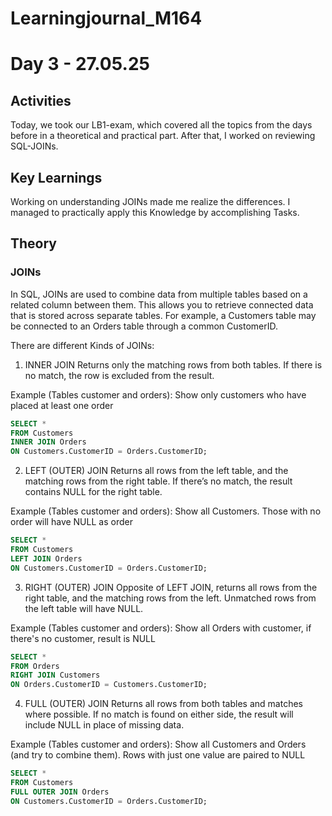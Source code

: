 # Learningjournal_M164

# Day 3 - 27.05.25

## Activities
Today, we took our LB1-exam, which covered all the topics from the days before in a theoretical and practical part. After that, I worked on reviewing SQL-JOINs.

## Key Learnings
Working on understanding JOINs made me realize the differences. I managed to practically apply this Knowledge by accomplishing Tasks.

## Theory

### JOINs
In SQL, JOINs are used to combine data from multiple tables based on a related column between them.
This allows you to retrieve connected data that is stored across separate tables. For example, a Customers table may be connected to an Orders table through a common CustomerID.

There are different Kinds of JOINs:

1. INNER JOIN
Returns only the matching rows from both tables.
If there is no match, the row is excluded from the result.

Example (Tables customer and orders): Show only customers who have placed at least one order

```sql
SELECT *
FROM Customers
INNER JOIN Orders
ON Customers.CustomerID = Orders.CustomerID;
```

2. LEFT (OUTER) JOIN
Returns all rows from the left table, and the matching rows from the right table.
If there’s no match, the result contains NULL for the right table.

Example (Tables customer and orders): Show all Customers. Those with no order will have NULL as order

```sql
SELECT *
FROM Customers
LEFT JOIN Orders
ON Customers.CustomerID = Orders.CustomerID;
```

3. RIGHT (OUTER) JOIN
Opposite of LEFT JOIN, returns all rows from the right table, and the matching rows from the left. Unmatched rows from the left table will have NULL.

Example (Tables customer and orders): Show all Orders with customer, if there's no customer, result is NULL

```sql
SELECT *
FROM Orders
RIGHT JOIN Customers
ON Orders.CustomerID = Customers.CustomerID;
```

4. FULL (OUTER) JOIN
Returns all rows from both tables and matches where possible.
If no match is found on either side, the result will include NULL in place of missing data.

Example (Tables customer and orders): Show all Customers and Orders (and try to combine them). Rows with just one value are paired to NULL

```sql
SELECT *
FROM Customers
FULL OUTER JOIN Orders
ON Customers.CustomerID = Orders.CustomerID;
```







